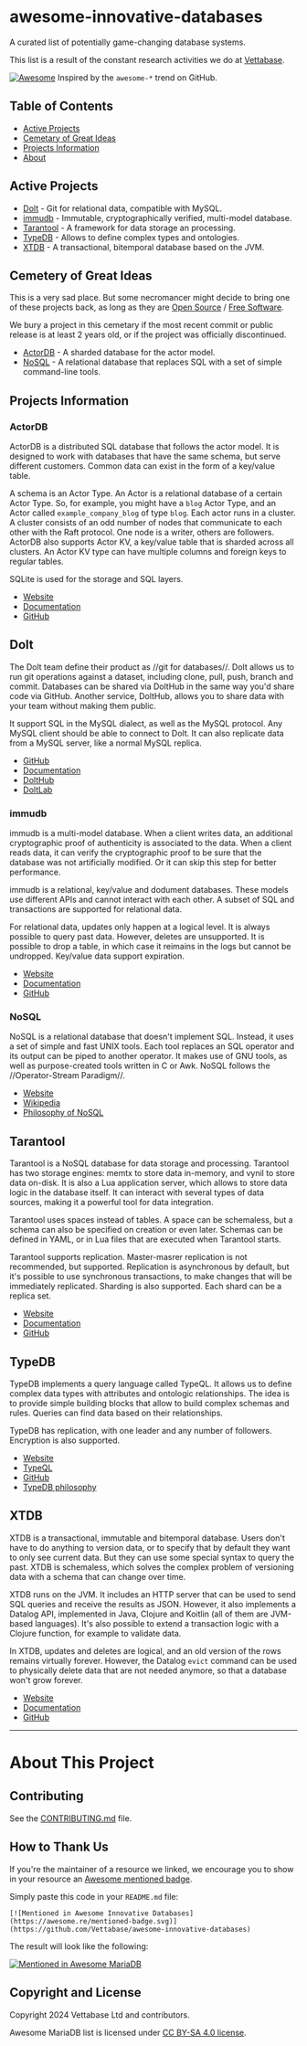 # awesome-innovative-databases
A curated list of potentially game-changing database systems.

This list is a result of the constant research activities we do at [Vettabase](https://vettabase.com).

[![Awesome](https://cdn.rawgit.com/sindresorhus/awesome/d7305f38d29fed78fa85652e3a63e154dd8e8829/media/badge.svg)](https://github.com/sindresorhus/awesome) Inspired by the `awesome-*` trend on GitHub.

## Table of Contents

* [Active Projects](#active-projects)
* [Cemetary of Great Ideas](#cemetery-of-great-ideas)
* [Projects Information](#projects-information)
* [About](#about-this-project)

## Active Projects

* [Dolt](#dolt) - Git for relational data, compatible with MySQL.
* [immudb](#immudb) - Immutable, cryptographically verified, multi-model database.
* [Tarantool](#tarantool) - A framework for data storage an processing.
* [TypeDB](#typedb) - Allows to define complex types and ontologies.
* [XTDB](#xtdb) - A transactional, bitemporal database based on the JVM.

## Cemetery of Great Ideas

This is a very sad place. But some necromancer might decide to bring one of these projects back, as long as they are [Open Source](https://opensource.org/osd) / [Free Software](https://www.gnu.org/philosophy/free-sw.en.html).

We bury a project in this cemetary if the most recent commit or public release is at least 2 years old, or if the project was officially discontinued.

* [ActorDB](#actordb) - A sharded database for the actor model.
* [NoSQL](#nosql) - A relational database that replaces SQL with a set of simple command-line tools.

## Projects Information

### ActorDB

ActorDB is a distributed SQL database that follows the actor model. It is designed to work with databases that have the same schema, but serve different customers. Common data can exist in the form of a key/value table.

A schema is an Actor Type. An Actor is a relational database of a certain Actor Type. So, for example, you might have a `blog` Actor Type, and an Actor called `example_company_blog` of type `blog`. Each actor runs in a cluster. A cluster consists of an odd number of nodes that communicate to each other with the Raft protocol. One node is a writer, others are followers. ActorDB also supports Actor KV, a key/value table that is sharded across all clusters. An Actor KV type can have multiple columns and foreign keys to regular tables.

SQLite is used for the storage and SQL layers.

* [Website](https://www.actordb.com/)
* [Documentation](https://www.actordb.com/docs-about.html)
* [GitHub](https://github.com/biokoda/actordb)

## Dolt

The Dolt team define their product as //git for databases//. Dolt allows us to run git operations against a dataset, including clone, pull, push, branch and commit. Databases can be shared via DoltHub in the same way you'd share code via GitHub. Another service, DoltHub, allows you to share data with your team without making them public.

It support SQL in the MySQL dialect, as well as the MySQL protocol. Any MySQL client should be able to connect to Dolt. It can also replicate data from a MySQL server, like a normal MySQL replica.

* [GitHub](https://github.com/dolthub/dolt)
* [Documentation](https://docs.doltlab.com/)
* [DoltHub](https://www.dolthub.com/)
* [DoltLab](https://www.doltlab.com/)

### immudb

immudb is a multi-model database. When a client writes data, an additional cryptographic proof of authenticity is associated to the data. When a client reads data, it can verify the cryptographic proof to be sure that the database was not artificially modified. Or it can skip this step for better performance.

immudb is a relational, key/value and dodument databases. These models use different APIs and cannot interact with each other. A subset of SQL and transactions are supported for relational data.

For relational data, updates only happen at a logical level. It is always possible to query past data. However, deletes are unsupported. It is possible to drop a table, in which case it reimains in the logs but cannot be undropped. Key/value data support expiration.

* [Website](https://immudb.io/)
* [Documentation](https://docs.immudb.io/master/)
* [GitHub](https://github.com/codenotary/immudb)

### NoSQL

NoSQL is a relational database that doesn't implement SQL. Instead, it uses a set of simple and fast UNIX tools. Each tool replaces an SQL operator and its output can be piped to another operator. It makes use of GNU tools, as well as purpose-created tools written in C or Awk. NoSQL follows the //Operator-Stream Paradigm//.

* [Website](http://www.strozzi.it/cgi-bin/CSA/tw7/I/en_US/NoSQL)
* [Wikipedia](https://en.wikipedia.org/wiki/Strozzi_NoSQL)
* [Philosophy of NoSQL](http://www.strozzi.it/cgi-bin/CSA/tw7/I/en_US/NoSQL/Philosophy%20of%20NoSQL)

## Tarantool

Tarantool is a NoSQL database for data storage and processing. Tarantool has two storage engines: memtx to store data in-memory, and vynil to store data on-disk. It is also a Lua application server, which allows to store data logic in the database itself. It can interact with several types of data sources, making it a powerful tool for data integration.

Tarantool uses spaces instead of tables. A space can be schemaless, but a schema can also be specified on creation or even later. Schemas can be defined in YAML, or in Lua files that are executed when Tarantool starts.

Tarantool supports replication. Master-masrer replication is not recommended, but supported. Replication is asynchronous by default, but it's possible to use synchronous transactions, to make changes that will be immediately replicated. Sharding is also supported. Each shard can be a replica set.

* [Website](https://www.tarantool.io/)
* [Documentation](https://www.tarantool.io/en/doc/latest/)
* [GitHub](https://github.com/tarantool/tarantool)

## TypeDB

TypeDB implements a query language called TypeQL. It allows us to define complex data types with attributes and ontologic relationships. The idea is to provide simple building blocks that allow to build complex schemas and rules. Queries can find data based on their relationships.

TypeDB has replication, with one leader and any number of followers. Encryption is also supported.

* [Website](https://typedb.com/)
* [TypeQL](https://github.com/typedb/typeql)
* [GitHub](https://github.com/typedb/typedb)
* [TypeDB philosophy](https://typedb.com/philosophy)

## XTDB

XTDB is a transactional, immutable and bitemporal database. Users don't have to do anything to version data, or to specify that by default they want to only see current data. But they can use some special syntax to query the past. XTDB is schemaless, which solves the complex problem of versioning data with a schema that can change over time.

XTDB runs on the JVM. It includes an HTTP server that can be used to send SQL queries and receive the results as JSON. However, it also implements a Datalog API, implemented in Java, Clojure and Koitlin (all of them are JVM-based languages). It's also possible to extend a transaction logic with a Clojure function, for example to validate data.

In XTDB, updates and deletes are logical, and an old version of the rows remains virtually forever. However, the Datalog `evict` command can be used to physically delete data that are not needed anymore, so that a database won't grow forever.

* [Website](https://xtdb.com/)
* [Documentation](https://docs.xtdb.com/)
* [GitHub](https://github.com/xtdb/xtdb)

---

# About This Project

## Contributing

See the [CONTRIBUTING.md](https://github.com/Vettabase/awesome-innovative-databases/blob/main/CONTRIBUTING.md) file.

## How to Thank Us

If you're the maintainer of a resource we linked, we encourage you to show in your resource an
[Awesome mentioned badge](https://github.com/sindresorhus/awesome/blob/main/awesome.md#awesome-mentioned-badge).

Simply paste this code in your `README.md` file:

```
[![Mentioned in Awesome Innovative Databases](https://awesome.re/mentioned-badge.svg)](https://github.com/Vettabase/awesome-innovative-databases)
```

The result will look like the following:

[![Mentioned in Awesome MariaDB](https://awesome.re/mentioned-badge.svg)](https://github.com/Vettabase/awesome-mariadb)

## Copyright and License

Copyright 2024 Vettabase Ltd and contributors.

Awesome MariaDB list is licensed under [CC BY-SA 4.0 license](https://creativecommons.org/licenses/by-sa/4.0/).
